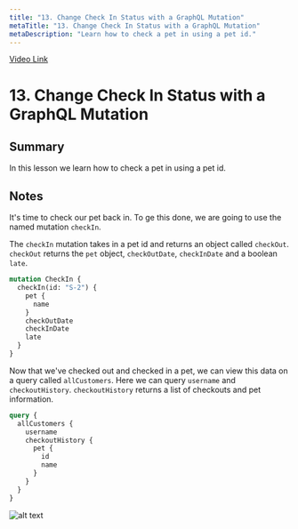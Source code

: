```yaml
---
title: "13. Change Check In Status with a GraphQL Mutation"
metaTitle: "13. Change Check In Status with a GraphQL Mutation"
metaDescription: "Learn how to check a pet in using a pet id."
---
```


[Video Link](https://egghead.io/lessons/graphql-change-check-in-status-with-a-graphql-mutation)

# 13. Change Check In Status with a GraphQL Mutation

## Summary

In this lesson we learn how to check a pet in using a pet id.

## Notes

It's time to check our pet back in. To ge this done, we are going to use the named mutation `checkIn`.

The `checkIn` mutation takes in a pet id and returns an object called `checkOut`. `checkOut` returns the `pet` object, `checkOutDate`, `checkInDate` and a boolean `late`.

```graphql
mutation CheckIn {
  checkIn(id: "S-2") {
    pet {
      name
    }
    checkOutDate
    checkInDate
    late
  }
}
```

Now that we've checked out and checked in a pet, we can view this data on a query called `allCustomers`. Here we can query `username` and `checkoutHistory`. `checkoutHistory` returns a list of checkouts and pet information.

```graphql
query {
  allCustomers {
    username
    checkoutHistory {
      pet {
        id
        name
      }
    }
  }
}
```

![alt text](https://i.ibb.co/TKbjNky/scrnli-1-24-2020-1-53-43-PM.png)

